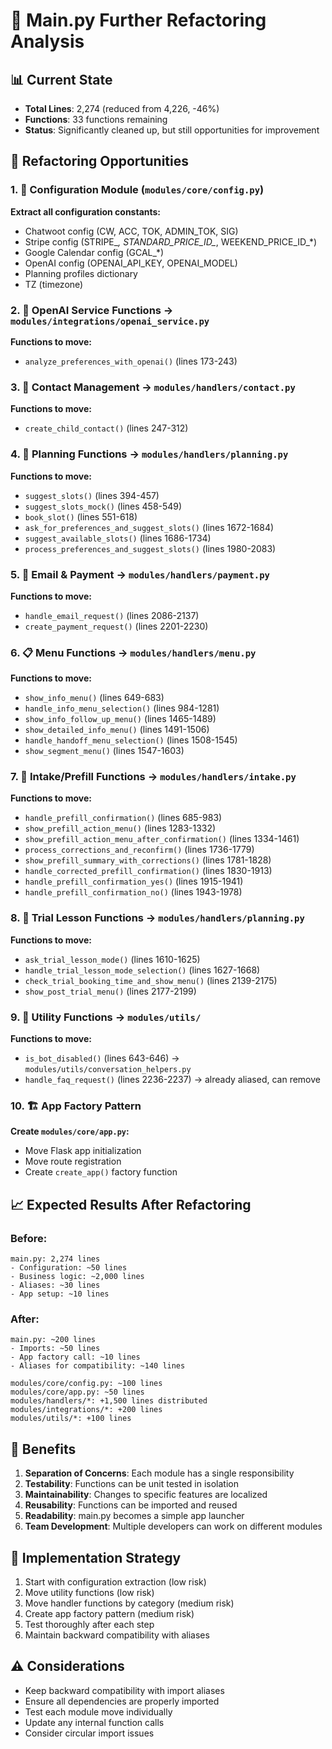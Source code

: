 # 🧹 Main.py Further Refactoring Analysis

## 📊 Current State
- **Total Lines**: 2,274 (reduced from 4,226, -46%)
- **Functions**: 33 functions remaining
- **Status**: Significantly cleaned up, but still opportunities for improvement

## 🎯 Refactoring Opportunities

### 1. 🔧 Configuration Module (`modules/core/config.py`)
**Extract all configuration constants:**
- Chatwoot config (CW, ACC, TOK, ADMIN_TOK, SIG)
- Stripe config (STRIPE_*, STANDARD_PRICE_ID_*, WEEKEND_PRICE_ID_*)
- Google Calendar config (GCAL_*)
- OpenAI config (OPENAI_API_KEY, OPENAI_MODEL)
- Planning profiles dictionary
- TZ (timezone)

### 2. 🤖 OpenAI Service Functions → `modules/integrations/openai_service.py`
**Functions to move:**
- `analyze_preferences_with_openai()` (lines 173-243)

### 3. 👥 Contact Management → `modules/handlers/contact.py`
**Functions to move:**
- `create_child_contact()` (lines 247-312)

### 4. 📅 Planning Functions → `modules/handlers/planning.py`
**Functions to move:**
- `suggest_slots()` (lines 394-457)
- `suggest_slots_mock()` (lines 458-549)
- `book_slot()` (lines 551-618)
- `ask_for_preferences_and_suggest_slots()` (lines 1672-1684)
- `suggest_available_slots()` (lines 1686-1734)
- `process_preferences_and_suggest_slots()` (lines 1980-2083)

### 5. 📧 Email & Payment → `modules/handlers/payment.py`
**Functions to move:**
- `handle_email_request()` (lines 2086-2137)
- `create_payment_request()` (lines 2201-2230)

### 6. 📋 Menu Functions → `modules/handlers/menu.py`
**Functions to move:**
- `show_info_menu()` (lines 649-683)
- `handle_info_menu_selection()` (lines 984-1281)
- `show_info_follow_up_menu()` (lines 1465-1489)
- `show_detailed_info_menu()` (lines 1491-1506)
- `handle_handoff_menu_selection()` (lines 1508-1545)
- `show_segment_menu()` (lines 1547-1603)

### 7. 🔄 Intake/Prefill Functions → `modules/handlers/intake.py`
**Functions to move:**
- `handle_prefill_confirmation()` (lines 685-983)
- `show_prefill_action_menu()` (lines 1283-1332)
- `show_prefill_action_menu_after_confirmation()` (lines 1334-1461)
- `process_corrections_and_reconfirm()` (lines 1736-1779)
- `show_prefill_summary_with_corrections()` (lines 1781-1828)
- `handle_corrected_prefill_confirmation()` (lines 1830-1913)
- `handle_prefill_confirmation_yes()` (lines 1915-1941)
- `handle_prefill_confirmation_no()` (lines 1943-1978)

### 8. 🎯 Trial Lesson Functions → `modules/handlers/planning.py`
**Functions to move:**
- `ask_trial_lesson_mode()` (lines 1610-1625)
- `handle_trial_lesson_mode_selection()` (lines 1627-1668)
- `check_trial_booking_time_and_show_menu()` (lines 2139-2175)
- `show_post_trial_menu()` (lines 2177-2199)

### 9. 🔧 Utility Functions → `modules/utils/`
**Functions to move:**
- `is_bot_disabled()` (lines 643-646) → `modules/utils/conversation_helpers.py`
- `handle_faq_request()` (lines 2236-2237) → already aliased, can remove

### 10. 🏗️ App Factory Pattern
**Create `modules/core/app.py`:**
- Move Flask app initialization
- Move route registration
- Create `create_app()` factory function

## 📈 Expected Results After Refactoring

### Before:
```
main.py: 2,274 lines
- Configuration: ~50 lines
- Business logic: ~2,000 lines
- Aliases: ~30 lines
- App setup: ~10 lines
```

### After:
```
main.py: ~200 lines
- Imports: ~50 lines
- App factory call: ~10 lines
- Aliases for compatibility: ~140 lines

modules/core/config.py: ~100 lines
modules/core/app.py: ~50 lines
modules/handlers/*: +1,500 lines distributed
modules/integrations/*: +200 lines
modules/utils/*: +100 lines
```

## 🎯 Benefits
1. **Separation of Concerns**: Each module has a single responsibility
2. **Testability**: Functions can be unit tested in isolation
3. **Maintainability**: Changes to specific features are localized
4. **Reusability**: Functions can be imported and reused
5. **Readability**: main.py becomes a simple app launcher
6. **Team Development**: Multiple developers can work on different modules

## 🚀 Implementation Strategy
1. Start with configuration extraction (low risk)
2. Move utility functions (low risk)
3. Move handler functions by category (medium risk)
4. Create app factory pattern (medium risk)
5. Test thoroughly after each step
6. Maintain backward compatibility with aliases

## ⚠️ Considerations
- Keep backward compatibility with import aliases
- Ensure all dependencies are properly imported
- Test each module move individually
- Update any internal function calls
- Consider circular import issues
